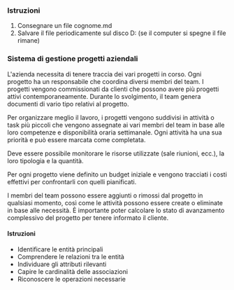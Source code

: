 ### Istruzioni

1. Consegnare un file cognome.md
2. Salvare il file periodicamente sul disco D: (se il computer si spegne il file rimane)

### Sistema di gestione progetti aziendali

L'azienda necessita di tenere traccia dei vari progetti in corso. Ogni progetto ha un responsabile che coordina diversi membri del team. I progetti vengono commissionati da clienti che possono avere più progetti attivi contemporaneamente. Durante lo svolgimento, il team genera documenti di vario tipo relativi al progetto.

Per organizzare meglio il lavoro, i progetti vengono suddivisi in attività o task più piccoli che vengono assegnate ai vari membri del team in base alle loro competenze e disponibilità oraria settimanale. Ogni attività ha una sua priorità e può essere marcata come completata.

Deve essere possibile monitorare le risorse utilizzate (sale riunioni, ecc.), la loro tipologia e la quantità.

Per ogni progetto viene definito un budget iniziale e vengono tracciati i costi effettivi per confrontarli con quelli pianificati.

I membri del team possono essere aggiunti o rimossi dal progetto in qualsiasi momento, così come le attività possono essere create o eliminate in base alle necessità. È importante poter calcolare lo stato di avanzamento complessivo del progetto per tenere informato il cliente.

#### Istruzioni

- Identificare le entità principali
- Comprendere le relazioni tra le entità
- Individuare gli attributi rilevanti
- Capire le cardinalità delle associazioni
- Riconoscere le operazioni necessarie